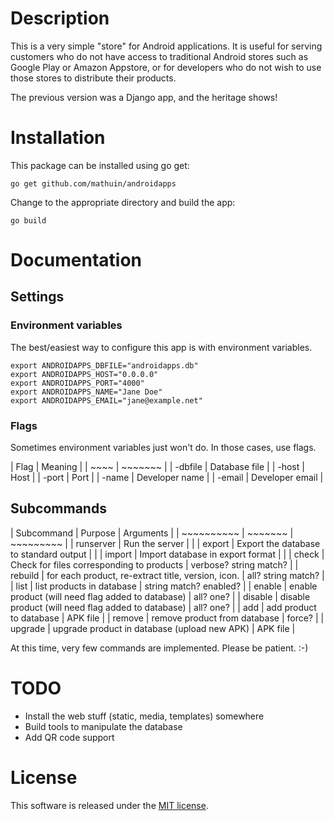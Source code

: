 # Description

This is a very simple "store" for Android applications.  It is useful for serving customers who do not have access to traditional Android stores such as Google Play or Amazon Appstore, or for developers who do not wish to use those stores to distribute their products.

The previous version was a Django app, and the heritage shows!

# Installation

This package can be installed using go get:

````
go get github.com/mathuin/androidapps
````

Change to the appropriate directory and build the app:

````
go build
````

# Documentation

## Settings

### Environment variables

The best/easiest way to configure this app is with environment variables.

````
export ANDROIDAPPS_DBFILE="androidapps.db"
export ANDROIDAPPS_HOST="0.0.0.0"
export ANDROIDAPPS_PORT="4000"
export ANDROIDAPPS_NAME="Jane Doe"
export ANDROIDAPPS_EMAIL="jane@example.net"
````

### Flags

Sometimes environment variables just won't do.  In those cases, use flags.

| Flag | Meaning |
| ~~~~ | ~~~~~~~ |
| -dbfile | Database file |
| -host | Host |
| -port | Port |
| -name | Developer name |
| -email | Developer email |

## Subcommands

| Subcommand | Purpose | Arguments |
| ~~~~~~~~~~ | ~~~~~~~ | ~~~~~~~~~ |
| runserver | Run the server | |
| export | Export the database to standard output | |
| import | Import database in export format | |
| check | Check for files corresponding to products | verbose?  string match? |
| rebuild | for each product, re-extract title, version, icon. | all? string match? |
| list | list products in database | string match? enabled? |
| enable | enable product (will need flag added to database) | all? one? |
| disable | disable product (will need flag added to database) | all? one? |
| add | add product to database | APK file |
| remove | remove product from database | force? |
| upgrade | upgrade product in database (upload new APK) | APK file |

At this time, very few commands are implemented.  Please be patient. :-)

# TODO

* Install the web stuff (static, media, templates) somewhere
* Build tools to manipulate the database
* Add QR code support

# License

This software is released under the [MIT license](http://opensource.org/licenses/mit-license.php).
